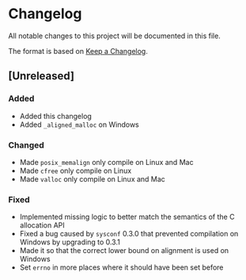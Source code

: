 <!-- Copyright 2017 the authors. See the 'Copyright and license' section of the README.md file at the top-level directory of this repository.

Licensed under the Apache License, Version 2.0 (the LICENSE file). This file may not be copied, modified, or distributed except according to those terms. -->

# Changelog

All notable changes to this project will be documented in this file.

The format is based on [Keep a Changelog](http://keepachangelog.com/en/1.0.0/).

## [Unreleased]

### Added
- Added this changelog
- Added `_aligned_malloc` on Windows

### Changed
- Made `posix_memalign` only compile on Linux and Mac
- Made `cfree` only compile on Linux
- Made `valloc` only compile on Linux and Mac

### Fixed
- Implemented missing logic to better match the semantics of the C allocation
  API
- Fixed a bug caused by `sysconf` 0.3.0 that prevented compilation on Windows
  by upgrading to 0.3.1
- Made it so that the correct lower bound on alignment is used on Windows
- Set `errno` in more places where it should have been set before

